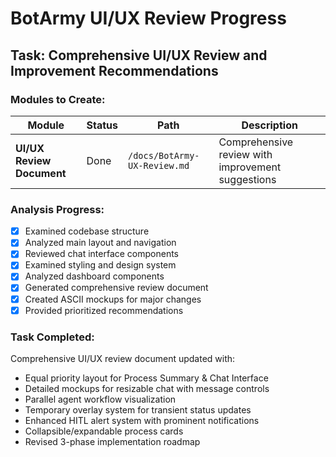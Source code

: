 # BotArmy UI/UX Review Progress

## Task: Comprehensive UI/UX Review and Improvement Recommendations

### Modules to Create:
| Module | Status | Path | Description |
|--------|--------|------|-------------|
| **UI/UX Review Document** | Done | `/docs/BotArmy-UX-Review.md` | Comprehensive review with improvement suggestions |

### Analysis Progress:
- [x] Examined codebase structure
- [x] Analyzed main layout and navigation
- [x] Reviewed chat interface components
- [x] Examined styling and design system
- [x] Analyzed dashboard components
- [x] Generated comprehensive review document
- [x] Created ASCII mockups for major changes
- [x] Provided prioritized recommendations

### Task Completed:
Comprehensive UI/UX review document updated with:
- Equal priority layout for Process Summary & Chat Interface 
- Detailed mockups for resizable chat with message controls
- Parallel agent workflow visualization
- Temporary overlay system for transient status updates
- Enhanced HITL alert system with prominent notifications
- Collapsible/expandable process cards
- Revised 3-phase implementation roadmap
